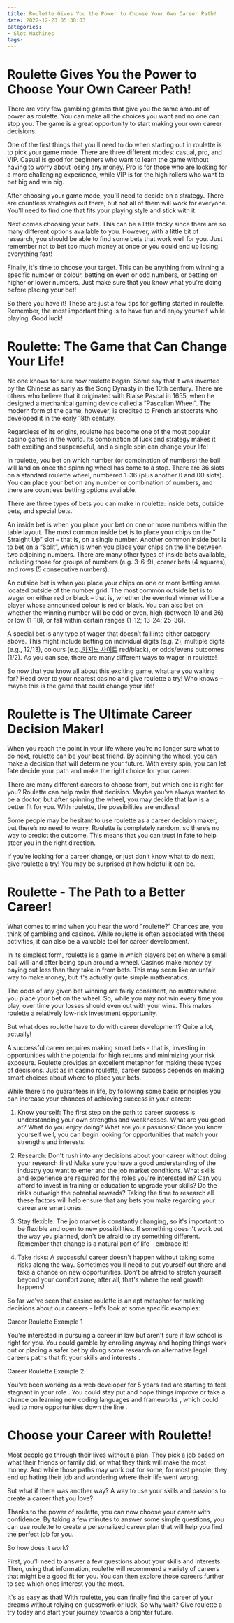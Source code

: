 ```yaml
---
title: Roulette Gives You the Power to Choose Your Own Career Path!
date: 2022-12-23 05:30:03
categories:
- Slot Machines
tags:
---
```



#  Roulette Gives You the Power to Choose Your Own Career Path!

There are very few gambling games that give you the same amount of power as roulette. You can make all the choices you want and no one can stop you. The game is a great opportunity to start making your own career decisions.

One of the first things that you'll need to do when starting out in roulette is to pick your game mode. There are three different modes: casual, pro, and VIP. Casual is good for beginners who want to learn the game without having to worry about losing any money. Pro is for those who are looking for a more challenging experience, while VIP is for the high rollers who want to bet big and win big.

After choosing your game mode, you'll need to decide on a strategy. There are countless strategies out there, but not all of them will work for everyone. You'll need to find one that fits your playing style and stick with it.

Next comes choosing your bets. This can be a little tricky since there are so many different options available to you. However, with a little bit of research, you should be able to find some bets that work well for you. Just remember not to bet too much money at once or you could end up losing everything fast!

Finally, it's time to choose your target. This can be anything from winning a specific number or colour, betting on even or odd numbers, or betting on higher or lower numbers. Just make sure that you know what you're doing before placing your bet!

So there you have it! These are just a few tips for getting started in roulette. Remember, the most important thing is to have fun and enjoy yourself while playing. Good luck!

#  Roulette: The Game that Can Change Your Life!

No one knows for sure how roulette began. Some say that it was invented by the Chinese as early as the Song Dynasty in the 10th century. There are others who believe that it originated with Blaise Pascal in 1655, when he designed a mechanical gaming device called a “Pascalian Wheel”. The modern form of the game, however, is credited to French aristocrats who developed it in the early 18th century.

Regardless of its origins, roulette has become one of the most popular casino games in the world. Its combination of luck and strategy makes it both exciting and suspenseful, and a single spin can change your life!

In roulette, you bet on which number (or combination of numbers) the ball will land on once the spinning wheel has come to a stop. There are 36 slots on a standard roulette wheel, numbered 1-36 (plus another 0 and 00 slots). You can place your bet on any number or combination of numbers, and there are countless betting options available.

There are three types of bets you can make in roulette: inside bets, outside bets, and special bets.

An inside bet is when you place your bet on one or more numbers within the table layout. The most common inside bet is to place your chips on the “ Straight Up” slot – that is, on a single number. Another common inside bet is to bet on a “Split”, which is when you place your chips on the line between two adjoining numbers. There are many other types of inside bets available, including those for groups of numbers (e.g. 3-6-9), corner bets (4 squares), and rows (5 consecutive numbers).

An outside bet is when you place your chips on one or more betting areas located outside of the number grid. The most common outside bet is to wager on either red or black – that is, whether the eventual winner will be a player whose announced colour is red or black. You can also bet on whether the winning number will be odd or even, high (between 19 and 36) or low (1-18), or fall within certain ranges (1-12; 13-24; 25-36).

A special bet is any type of wager that doesn’t fall into either category above. This might include betting on individual digits (e.g. 2), multiple digits (e.g., 12/13), colours (e.g.,[카지노 사이트](https://choegocasino.com/) red/black), or odds/evens outcomes (1/2). As you can see, there are many different ways to wager in roulette!

So now that you know all about this exciting game, what are you waiting for? Head over to your nearest casino and give roulette a try! Who knows – maybe this is the game that could change your life!

#  Roulette is The Ultimate Career Decision Maker!

When you reach the point in your life where you’re no longer sure what to do next, roulette can be your best friend. By spinning the wheel, you can make a decision that will determine your future. With every spin, you can let fate decide your path and make the right choice for your career.

There are many different careers to choose from, but which one is right for you? Roulette can help make that decision. Maybe you’ve always wanted to be a doctor, but after spinning the wheel, you may decide that law is a better fit for you. With roulette, the possibilities are endless!

Some people may be hesitant to use roulette as a career decision maker, but there’s no need to worry. Roulette is completely random, so there’s no way to predict the outcome. This means that you can trust in fate to help steer you in the right direction.

If you’re looking for a career change, or just don’t know what to do next, give roulette a try! You may be surprised at how helpful it can be.

#  Roulette - The Path to a Better Career!

What comes to mind when you hear the word "roulette?" Chances are, you think of gambling and casinos. While roulette is often associated with these activities, it can also be a valuable tool for career development.

In its simplest form, roulette is a game in which players bet on where a small ball will land after being spun around a wheel. Casinos make money by paying out less than they take in from bets. This may seem like an unfair way to make money, but it's actually quite simple mathematics.

The odds of any given bet winning are fairly consistent, no matter where you place your bet on the wheel. So, while you may not win every time you play, over time your losses should even out with your wins. This makes roulette a relatively low-risk investment opportunity.

But what does roulette have to do with career development? Quite a lot, actually!

A successful career requires making smart bets - that is, investing in opportunities with the potential for high returns and minimizing your risk exposure. Roulette provides an excellent metaphor for making these types of decisions. Just as in casino roulette, career success depends on making smart choices about where to place your bets.

While there's no guarantees in life, by following some basic principles you can increase your chances of achieving success in your career:

1) Know yourself: The first step on the path to career success is understanding your own strengths and weaknesses. What are you good at? What do you enjoy doing? What are your passions? Once you know yourself well, you can begin looking for opportunities that match your strengths and interests.

2) Research: Don't rush into any decisions about your career without doing your research first! Make sure you have a good understanding of the industry you want to enter and the job market conditions. What skills and experience are required for the roles you're interested in? Can you afford to invest in training or education to upgrade your skills? Do the risks outweigh the potential rewards? Taking the time to research all these factors will help ensure that any bets you make regarding your career are smart ones.

3) Stay flexible: The job market is constantly changing, so it's important to be flexible and open to new possibilities. If something doesn't work out the way you planned, don't be afraid to try something different. Remember that change is a natural part of life - embrace it!

4) Take risks: A successful career doesn't happen without taking some risks along the way. Sometimes you'll need to put yourself out there and take a chance on new opportunities. Don't be afraid to stretch yourself beyond your comfort zone; after all, that's where the real growth happens!


So far we've seen that casino roulette is an apt metaphor for making decisions about our careers - let's look at some specific examples:





  Career Roulette Example 1 

You're interested in pursuing a career in law but aren't sure if law school is right for you. You could gamble by enrolling anyway and hoping things work out or placing a safer bet by doing some research on alternative legal careers paths that fit your skills and interests . 



   Career Roulette Example 2 

You've been working as a web developer for 5 years and are starting to feel stagnant in your role . You could stay put and hope things improve or take a chance on learning new coding languages and frameworks , which could lead to more opportunities down the line .

#  Choose your Career with Roulette!

Most people go through their lives without a plan. They pick a job based on what their friends or family did, or what they think will make the most money. And while those paths may work out for some, for most people, they end up hating their job and wondering where their life went wrong.

But what if there was another way? A way to use your skills and passions to create a career that you love?

Thanks to the power of roulette, you can now choose your career with confidence. By taking a few minutes to answer some simple questions, you can use roulette to create a personalized career plan that will help you find the perfect job for you.

So how does it work?

First, you'll need to answer a few questions about your skills and interests. Then, using that information, roulette will recommend a variety of careers that might be a good fit for you. You can then explore those careers further to see which ones interest you the most.

It's as easy as that! With roulette, you can finally find the career of your dreams without relying on guesswork or luck. So why wait? Give roulette a try today and start your journey towards a brighter future.